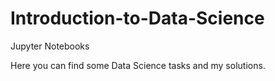 # Introduction-to-Data-Science
Jupyter  Notebooks

Here you can find some Data Science tasks and my solutions.
